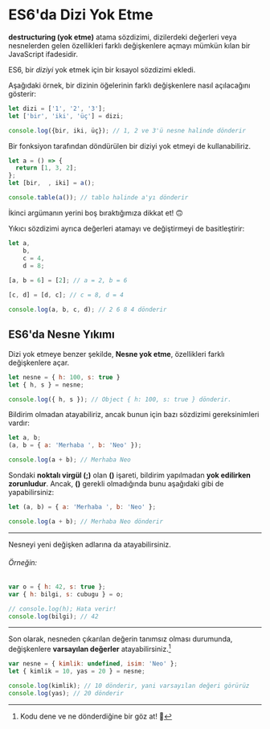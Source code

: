 # ES6'da Dizi Yok Etme

**destructuring (yok etme)** atama sözdizimi, dizilerdeki değerleri veya nesnelerden gelen özellikleri farklı değişkenlere açmayı mümkün kılan bir JavaScript ifadesidir.

ES6, bir *diziyi* yok etmek için bir kısayol sözdizimi ekledi.


Aşağıdaki örnek, bir dizinin öğelerinin farklı değişkenlere nasıl açılacağını gösterir:

```javascript
let dizi = ['1', '2', '3'];
let ['bir', 'iki', 'üç'] = dizi;

console.log({bir, iki, üç}); // 1, 2 ve 3'ü nesne halinde dönderir 
```

Bir fonksiyon tarafından döndürülen bir diziyi yok etmeyi de kullanabiliriz.

```javascript
let a = () => {
  return [1, 3, 2];
};
let [bir,  , iki] = a();

console.table(a()); // tablo halinde a'yı dönderir 
```

İkinci argümanın yerini boş bıraktığımıza dikkat et! 🙃

Yıkıcı sözdizimi ayrıca değerleri atamayı ve değiştirmeyi de basitleştirir:

```javascript
let a,
    b,
    c = 4,
    d = 8;
    
[a, b = 6] = [2]; // a = 2, b = 6

[c, d] = [d, c]; // c = 8, d = 4

console.log(a, b, c, d); // 2 6 8 4 dönderir 
```

## ES6'da Nesne Yıkımı

Dizi yok etmeye benzer şekilde, **Nesne yok etme**, özellikleri farklı değişkenlere açar.

```javascript
let nesne = { h: 100, s: true }
let { h, s } = nesne;

console.log({ h, s }); // Object { h: 100, s: true } dönderir.
```

Bildirim olmadan atayabiliriz, ancak bunun için bazı sözdizimi gereksinimleri vardır:

```javascript
let a, b;
(a, b = { a: 'Merhaba ', b: 'Neo' });

console.log(a + b); // Merhaba Neo
```

Sondaki **noktalı virgül (;)** olan **()** işareti, bildirim yapılmadan **yok edilirken zorunludur**. Ancak, **()** gerekli olmadığında bunu aşağıdaki gibi de yapabilirsiniz:

```javascript
let (a, b) = { a: 'Merhaba ', b: 'Neo' };

console.log(a + b); // Merhaba Neo dönderir 
```

<hr>

Nesneyi yeni değişken adlarına da atayabilirsiniz.

###### Örneğin:

```javascript
var o = { h: 42, s: true };
var { h: bilgi, s: cubugu } = o;

// console.log(h); Hata verir!
console.log(bilgi); // 42
```

<hr>

Son olarak, nesneden çıkarılan değerin tanımsız olması durumunda, değişkenlere **varsayılan değerler** atayabilirsiniz.[^1]

```javascript
var nesne = { kimlik: undefined, isim: 'Neo' };
let { kimlik = 10, yas = 20 } = nesne;

console.log(kimlik); // 10 dönderir, yani varsayılan değeri görürüz 
console.log(yas); // 20 dönderir

```

  [^1]: Kodu dene ve ne dönderdiğine bir göz at! 🤠
  